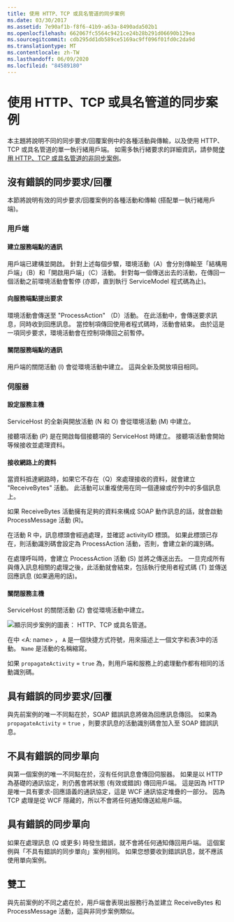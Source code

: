 ```yaml
---
title: 使用 HTTP、TCP 或具名管道的同步案例
ms.date: 03/30/2017
ms.assetid: 7e90af1b-f8f6-41b9-a63a-8490ada502b1
ms.openlocfilehash: 662067fc5564c9421ce24b28b291d06690b129ea
ms.sourcegitcommit: cdb295dd1db589ce5169ac9ff096f01fd0c2da9d
ms.translationtype: MT
ms.contentlocale: zh-TW
ms.lasthandoff: 06/09/2020
ms.locfileid: "84589180"
---
```

# <a name="synchronous-scenarios-using-http-tcp-or-named-pipe"></a>使用 HTTP、TCP 或具名管道的同步案例
本主題將說明不同的同步要求/回覆案例中的各種活動與傳輸，以及使用 HTTP、TCP 或具名管道的單一執行緒用戶端。 如需多執行緒要求的詳細資訊，請參閱[使用 HTTP、TCP 或具名管道的非同步案例](asynchronous-scenarios-using-http-tcp-or-named-pipe.md)。  
  
## <a name="synchronous-requestreply-without-errors"></a>沒有錯誤的同步要求/回覆  
 本節將說明有效的同步要求/回覆案例的各種活動和傳輸 (搭配單一執行緒用戶端)。  
  
### <a name="client"></a>用戶端  
  
#### <a name="establishing-communication-with-service-endpoint"></a>建立服務端點的通訊  
 用戶端已建構並開啟。 針對上述每個步驟，環境活動（A）會分別傳輸至「結構用戶端」（B）和「開啟用戶端」（C）活動。 針對每一個傳送出去的活動，在傳回一個活動之前環境活動會暫停 (亦即，直到執行 ServiceModel 程式碼為止)。  
  
#### <a name="making-a-request-to-service-endpoint"></a>向服務端點提出要求  
 環境活動會傳送至 "ProcessAction" （D）活動。 在此活動中，會傳送要求訊息，同時收到回應訊息。 當控制項傳回使用者程式碼時，活動會結束。 由於這是一項同步要求，環境活動會在控制項傳回之前暫停。  
  
#### <a name="closing-communication-with-service-endpoint"></a>關閉服務端點的通訊  
 用戶端的關閉活動 (I) 會從環境活動中建立。 這與全新及開放項目相同。  
  
### <a name="server"></a>伺服器  
  
#### <a name="setting-up-a-service-host"></a>設定服務主機  
 ServiceHost 的全新與開放活動 (N 和 O) 會從環境活動 (M) 中建立。  
  
 接聽項活動 (P) 是在開啟每個接聽項的 ServiceHost 時建立。 接聽項活動會開始等候接收並處理資料。  
  
#### <a name="receiving-data-on-the-wire"></a>接收網路上的資料  
 當資料抵達網路時，如果它不存在（Q）來處理接收的資料，就會建立 "ReceiveBytes" 活動。 此活動可以重複使用在同一個連線或佇列中的多個訊息上。  
  
 如果 ReceiveBytes 活動擁有足夠的資料來構成 SOAP 動作訊息的話，就會啟動 ProcessMessage 活動 (R)。  
  
 在活動 R 中，訊息標頭會經過處理，並確認 activityID 標頭。 如果此標頭已存在，則活動識別碼會設定為 ProcessAction 活動，否則，會建立新的識別碼。  
  
 在處理呼叫時，會建立 ProcessAction 活動 (S) 並將之傳送出去。 一旦完成所有與傳入訊息相關的處理之後，此活動就會結束，包括執行使用者程式碼 (T) 並傳送回應訊息 (如果適用的話)。  
  
#### <a name="closing-a-service-host"></a>關閉服務主機  
 ServiceHost 的關閉活動 (Z) 會從環境活動中建立。  
  
 ![顯示同步案例的圖表： HTTP、TCP 或具名管道。](./media/synchronous-scenarios-using-http-tcp-or-named-pipe/synchronous-scenario-http-tcp-named-pipes.gif)  
  
 在中 \<A: name> ， `A` 是一個快捷方式符號，用來描述上一個文字和表3中的活動。 `Name` 是活動的名稱縮寫。  
  
 如果 `propagateActivity` = `true` 為，則用戶端和服務上的處理動作都有相同的活動識別碼。  
  
## <a name="synchronous-requestreply-with-errors"></a>具有錯誤的同步要求/回覆  
 與先前案例的唯一不同點在於，SOAP 錯誤訊息將做為回應訊息傳回。 如果為 `propagateActivity` = `true` ，則要求訊息的活動識別碼會加入至 SOAP 錯誤訊息。  
  
## <a name="synchronous-one-way-without-errors"></a>不具有錯誤的同步單向  
 與第一個案例的唯一不同點在於，沒有任何訊息會傳回伺服器。 如果是以 HTTP 為基礎的通訊協定，則仍舊會將狀態 (有效或錯誤) 傳回用戶端。 這是因為 HTTP 是唯一具有要求-回應語義的通訊協定，這是 WCF 通訊協定堆疊的一部分。 因為 TCP 處理是從 WCF 隱藏的，所以不會將任何通知傳送給用戶端。  
  
## <a name="synchronous-one-way-with-errors"></a>具有錯誤的同步單向  
 如果在處理訊息 (Q 或更多) 時發生錯誤，就不會將任何通知傳回用戶端。 這個案例與「不具有錯誤的同步單向」案例相同。 如果您想要收到錯誤訊息，就不應該使用單向案例。  
  
## <a name="duplex"></a>雙工  
 與先前案例的不同之處在於，用戶端會表現出服務行為並建立 ReceiveBytes 和 ProcessMessage 活動，這與非同步案例類似。
